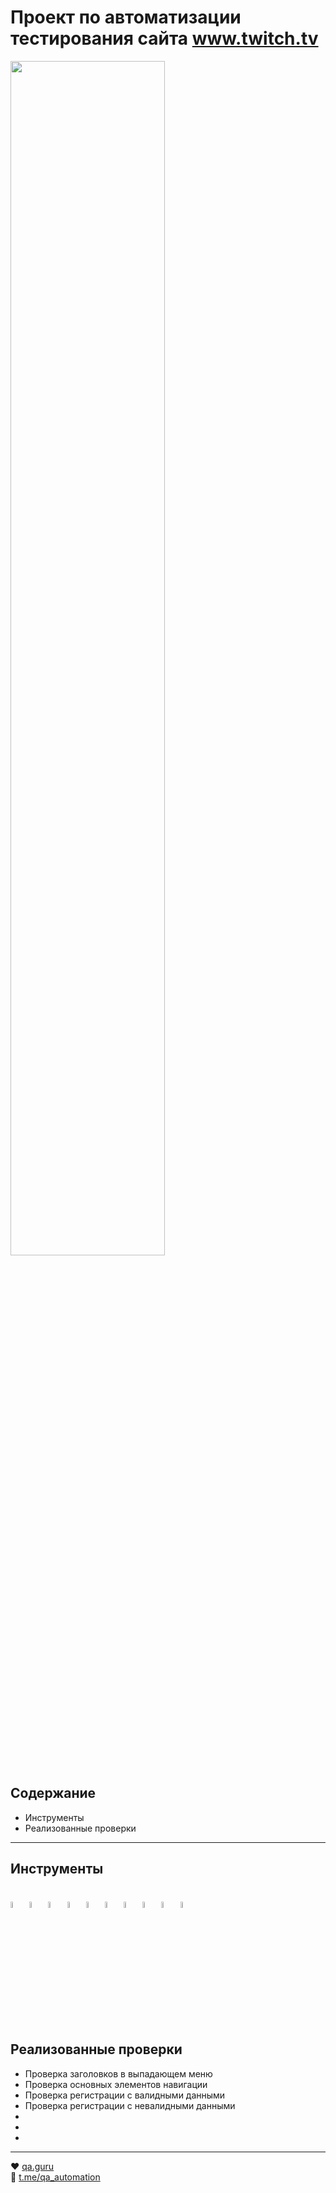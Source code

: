 # **Проект по автоматизации тестирования сайта www.twitch.tv**

<img src="https://user-images.githubusercontent.com/110921807/188940618-9e30b89b-a504-4870-9394-c0c6ebeea15d.jpg" width="70%">

## Содержание 
* Инструменты 
* Реализованные проверки 

-------
## Инструменты 
<img src="https://user-images.githubusercontent.com/110921807/187623033-dce99ef4-26a4-47cd-aa9d-ec01d9bc9d56.svg" width="5%"> <img src="https://user-images.githubusercontent.com/110921807/187623016-1959e45a-cd38-4084-a1f4-d4ea912c2c5a.svg" width=5%> 
<img src="https://user-images.githubusercontent.com/110921807/187625426-975b6eb1-7fde-4475-bb16-59a51b6a0d07.svg" width="5%">
<img src="https://user-images.githubusercontent.com/110921807/187625436-a436ed9b-c5f8-4e87-b454-56c4e31d8564.svg" width="5%">
<img src="https://user-images.githubusercontent.com/110921807/187625449-0537214e-69f9-467d-9ec3-e6f78a2f307e.svg" width="5%">
<img src="https://user-images.githubusercontent.com/110921807/187625466-15575481-05fd-4285-b0e5-8915e90ed0f0.svg" width="5%">
<img src="https://user-images.githubusercontent.com/110921807/187625496-a1154ac3-2ce5-4049-a181-9d5551affd1a.svg" width="5%">
<img src="https://user-images.githubusercontent.com/110921807/187625377-57d552a4-69c6-402d-a727-a7656d88e2a3.svg" width="5%">
<img src="https://user-images.githubusercontent.com/110921807/187625412-958b9fcc-1758-4c0a-92f4-0beaaf9a2985.svg" width="5%">
<img src="(https://user-images.githubusercontent.com/110921807/187625393-371c23e5-3f77-4cd4-ab6e-3ec2c7a687ef.svg" width="5%">
-------

## Реализованные проверки
- Проверка заголовков в выпадающем меню
- Проверка основных элементов навигации
- Проверка регистрации с валидными данными
- Проверка регистрации с невалидными данными
-
-
-
-------




:heart: <a target="_blank" href="https://qa.guru">qa.guru</a><br/>
:blue_heart: <a target="_blank" href="https://t.me/qa_automation">t.me/qa_automation</a>

